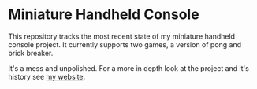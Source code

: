 # Miniature Handheld Console

This repository tracks the most recent state of my miniature handheld console project. It currently supports two games, a version of pong and brick breaker.

It's a mess and unpolished. For a more in depth look at the project and it's history see [my website](https://www.williamfheuer.com/project-portfolio).